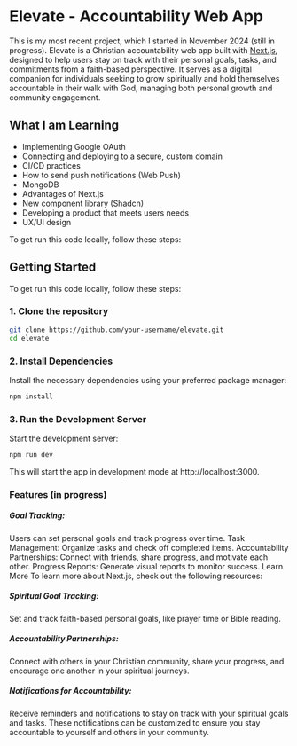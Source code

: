 # Elevate - Accountability Web App

This is my most recent project, which I started in November 2024 (still in progress). Elevate is a Christian accountability web app built with [Next.js](https://nextjs.org), designed to help users stay on track with their personal goals, tasks, and commitments from a faith-based perspective. It serves as a digital companion for individuals seeking to grow spiritually and hold themselves accountable in their walk with God, managing both personal growth and community engagement.

## What I am Learning

- Implementing Google OAuth
- Connecting and deploying to a secure, custom domain
- CI/CD practices
- How to send push notifications (Web Push)
- MongoDB
- Advantages of Next.js
- New component library (Shadcn)
- Developing a product that meets users needs
- UX/UI design

To get run this code locally, follow these steps:

## Getting Started

To get run this code locally, follow these steps:

### 1. Clone the repository

```bash
git clone https://github.com/your-username/elevate.git
cd elevate
```

### 2. Install Dependencies
Install the necessary dependencies using your preferred package manager:

```bash
npm install
```

### 3. Run the Development Server
Start the development server:

```bash
npm run dev
```
This will start the app in development mode at http://localhost:3000.


### Features (in progress)

##### Goal Tracking: 
Users can set personal goals and track progress over time.
Task Management: Organize tasks and check off completed items.
Accountability Partnerships: Connect with friends, share progress, and motivate each other.
Progress Reports: Generate visual reports to monitor success.
Learn More
To learn more about Next.js, check out the following resources:

##### Spiritual Goal Tracking: 
Set and track faith-based personal goals, like prayer time or Bible reading.

##### Accountability Partnerships:
Connect with others in your Christian community, share your progress, and encourage one another in your spiritual journeys.

##### Notifications for Accountability:
Receive reminders and notifications to stay on track with your spiritual goals and tasks. These notifications can be customized to ensure you stay accountable to yourself and others in your community.
